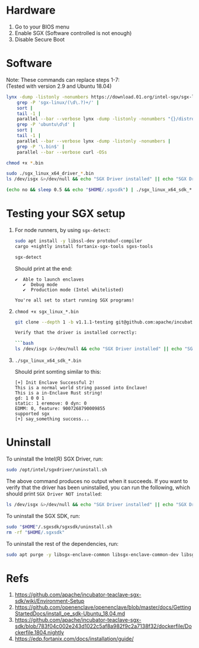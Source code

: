 # Hardware

1. Go to your BIOS menu
2. Enable SGX (Software controlled is not enough)
3. Disable Secure Boot

# Software

Note: These commands can replace steps 1-7:  
(Tested with version 2.9 and Ubuntu 18.04)

```bash
lynx -dump -listonly -nonumbers https://download.01.org/intel-sgx/sgx-linux/ |
    grep -P 'sgx-linux/(\d\.?)+/' |
    sort |
    tail -1 |
    parallel --bar --verbose lynx -dump -listonly -nonumbers "{}/distro" |
    grep -P 'ubuntu\d\d' |
    sort |
    tail -1 |
    parallel --bar --verbose lynx -dump -listonly -nonumbers |
    grep -P '\.bin$' |
    parallel --bar --verbose curl -OSs

chmod +x *.bin

sudo ./sgx_linux_x64_driver_*.bin
ls /dev/isgx &>/dev/null && echo "SGX Driver installed" || echo "SGX Driver NOT installed"

(echo no && sleep 0.5 && echo "$HOME/.sgxsdk") | ./sgx_linux_x64_sdk_*.bin
```

# Testing your SGX setup

1. For node runners, by using `sgx-detect`:

   ```bash
   sudo apt install -y libssl-dev protobuf-compiler
   cargo +nightly install fortanix-sgx-tools sgxs-tools

   sgx-detect
   ```

   Should print at the end:

   ```
   ✔  Able to launch enclaves
      ✔  Debug mode
      ✔  Production mode (Intel whitelisted)

   You're all set to start running SGX programs!
   ```

5. `chmod +x sgx_linux_*.bin`

   ```bash
   git clone --depth 1 -b v1.1.1-testing git@github.com:apache/incubator-teaclave-sgx-sdk.git

   Verify that the driver is installed correctly:

   ```bash
   ls /dev/isgx &>/dev/null && echo "SGX Driver installed" || echo "SGX Driver NOT installed"
   ```

7. `./sgx_linux_x64_sdk_*.bin`

   Should print somting similar to this:

   ```
   [+] Init Enclave Successful 2!
   This is a normal world string passed into Enclave!
   This is a in-Enclave Rust string!
   gd: 1 0 0 1
   static: 1 eremove: 0 dyn: 0
   EDMM: 0, feature: 9007268790009855
   supported sgx
   [+] say_something success...
   ```

# Uninstall

To uninstall the Intel(R) SGX Driver, run:

```bash
sudo /opt/intel/sgxdriver/uninstall.sh
```

The above command produces no output when it succeeds. If you want to verify that the driver has been uninstalled, you can run the following, which should print `SGX Driver NOT installed`:

```bash
ls /dev/isgx &>/dev/null && echo "SGX Driver installed" || echo "SGX Driver NOT installed"
```

To uninstall the SGX SDK, run:

```bash
sudo "$HOME"/.sgxsdk/sgxsdk/uninstall.sh
rm -rf "$HOME/.sgxsdk"
```

To uninstall the rest of the dependencies, run:

```bash
sudo apt purge -y libsgx-enclave-common libsgx-enclave-common-dev libsgx-urts sgx-aesm-service libsgx-uae-service libsgx-launch libsgx-aesm-launch-plugin libsgx-ae-le
```

# Refs

1. https://github.com/apache/incubator-teaclave-sgx-sdk/wiki/Environment-Setup
2. https://github.com/openenclave/openenclave/blob/master/docs/GettingStartedDocs/install_oe_sdk-Ubuntu_18.04.md
3. https://github.com/apache/incubator-teaclave-sgx-sdk/blob/783f04c002e243d1022c5af8a982f9c2a7138f32/dockerfile/Dockerfile.1804.nightly
4. https://edp.fortanix.com/docs/installation/guide/
